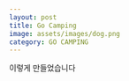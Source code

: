 ```yaml
---
layout: post
title: Go Camping
image: assets/images/dog.png
category: GO CAMPING
---
```


이렇게 만들었습니다
